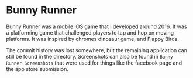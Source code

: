 # Bunny Runner

Bunny Runner was a mobile iOS game that I developed around 2016. It was a platforming game that challenged players to tap and hop on moving platforms. It was inspired by chromes dinosaur game, and Flappy Birds.

The commit history was lost somewhere, but the remaining application can still be found in the directory. Screenshots can also be found in `Bunny Runner Screenshots` that were used for things like the facebook page and the app store submission.
